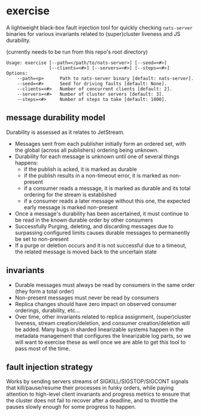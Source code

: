 # exercise

A lightweight black-box fault injection tool for quickly
checking `nats-server` binaries for various invariants
related to (super)cluster liveness and JS durability.

(currently needs to be run from this repo's root directory)

```
Usage: exercise [--path=</path/to/nats-server>] [--seed=<#>]
                [--clients=<#>] [--servers=<#>] [--steps=<#>]
Options:
    --path=<p>      Path to nats-server binary [default: nats-server].
    --seed=<#>      Seed for driving faults [default: None].
    --clients=<#>   Number of concurrent clients [default: 2].
    --servers=<#>   Number of cluster servers [default: 3].
    --steps=<#>     Number of steps to take [default: 1000].
```

## message durability model

Durability is assessed as it relates to JetStream.

* Messages sent from each publisher initially form an ordered set, with the global (across all publishers) ordering being unknown.
* Durability for each message is unknown until one of several things happens:
  * if the publish is acked, it is marked as durable
  * if the publish results in a non-timeout error, it is marked as non-present
  * if a consumer reads a message, it is marked as durable and its total ordering for the stream is established
  * if a consumer reads a later message without this one, the expected early message is marked non-present
* Once a message's durability has been ascertained, it must continue to be read in the known durable order by other consumers
* Successfully Purging, deleting, and discarding messages due to surpassing configured limits causes durable messages to permanently be set to non-present
* If a purge or deletion occurs and it is not successful due to a timeout, the related message is moved back to the uncertain state

## invariants

* Durable messages must always be read by consumers in the same order (they form a total order)
* Non-present messages must never be read by consumers
* Replica changes should have zero impact on observed
  consumer orderings, durability, etc...
* Over time, other invariants related to replica assignment,
  (super)cluster liveness, stream creation/deletion, and
  consumer creation/deletion will be added. Many bugs in
  sharded linearizable systems happen in the metadata
  management that configures the linearizable log parts,
  so we will want to exercise these as well once we are
  able to get this tool to pass most of the time.

## fault injection strategy

Works by sending servers streams of SIGKILL/SIGSTOP/SIGCONT signals
that kill/pause/resume their processes in funky orders, while
paying attention to high-level client invariants and progress metrics
to ensure that the cluster does not fail to recover after a deadline,
and to throttle the pauses slowly enough for some progress to happen.
